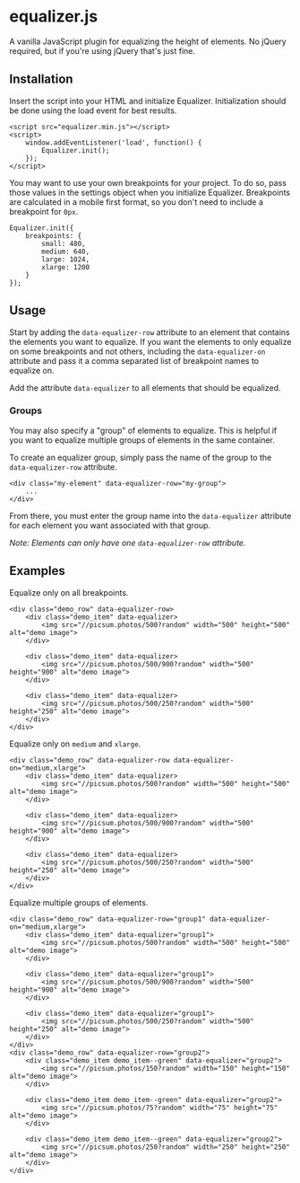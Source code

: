 # equalizer.js
A vanilla JavaScript plugin for equalizing the height of elements. No jQuery required, but if you're using jQuery that's just fine. 

## Installation
Insert the script into your HTML and initialize Equalizer. Initialization should be done using the load event for best results. 


```
<script src="equalizer.min.js"></script>
<script>
	window.addEventListener('load', function() {
	    Equalizer.init();
	});
</script>
```

You may want to use your own breakpoints for your project. To do so, pass those values in the settings object when you initialize Equalizer. Breakpoints are calculated in a mobile first format, so you don't need to include a breakpoint for `0px`.

```
Equalizer.init({
	breakpoints: {
		small: 480,
		medium: 640,
		large: 1024,
		xlarge: 1200
	}	
});

```



## Usage

Start by adding the `data-equalizer-row` attribute to an element that contains the elements you want to equalize. If you want the elements to only equalize on some breakpoints and not others, including the `data-equalizer-on` attribute and pass it a comma separated list of breakpoint names to equalize on.



Add the attribute `data-equalizer` to all elements that should be equalized.

### Groups

You may also specify a "group" of elements to equalize. This is helpful if you want to equalize multiple groups of elements in the same container.

To create an equalizer group, simply pass the name of the group to the `data-equalizer-row` attribute.

```
<div class="my-element" data-equalizer-row="my-group">
	...
</div>
```

From there, you must enter the group name into the `data-equalizer` attribute for each element you want associated with that group.

*Note: Elements can only have one `data-equalizer-row` attribute.*

## Examples

Equalize only on all breakpoints.

```
<div class="demo_row" data-equalizer-row>
	<div class="demo_item" data-equalizer>
		<img src="//picsum.photos/500?random" width="500" height="500" alt="demo image">
	</div>
	
	<div class="demo_item" data-equalizer>
		<img src="//picsum.photos/500/900?random" width="500" height="900" alt="demo image">					
	</div>
	
	<div class="demo_item" data-equalizer>
		<img src="//picsum.photos/500/250?random" width="500" height="250" alt="demo image">					
	</div>
</div>
```


Equalize only on `medium` and `xlarge`.

```
<div class="demo_row" data-equalizer-row data-equalizer-on="medium,xlarge">
	<div class="demo_item" data-equalizer>
		<img src="//picsum.photos/500?random" width="500" height="500" alt="demo image">
	</div>
	
	<div class="demo_item" data-equalizer>
		<img src="//picsum.photos/500/900?random" width="500" height="900" alt="demo image">					
	</div>
	
	<div class="demo_item" data-equalizer>
		<img src="//picsum.photos/500/250?random" width="500" height="250" alt="demo image">					
	</div>
</div>
```

Equalize multiple groups of elements.

```
<div class="demo_row" data-equalizer-row="group1" data-equalizer-on="medium,xlarge">
	<div class="demo_item" data-equalizer="group1">
		<img src="//picsum.photos/500?random" width="500" height="500" alt="demo image">
	</div>
	
	<div class="demo_item" data-equalizer="group1">
		<img src="//picsum.photos/500/900?random" width="500" height="900" alt="demo image">					
	</div>
	
	<div class="demo_item" data-equalizer="group1">
		<img src="//picsum.photos/500/250?random" width="500" height="250" alt="demo image">					
	</div>
</div>
<div class="demo_row" data-equalizer-row="group2">
	<div class="demo_item demo_item--green" data-equalizer="group2">
		<img src="//picsum.photos/150?random" width="150" height="150" alt="demo image">
	</div>
	
	<div class="demo_item demo_item--green" data-equalizer="group2">
		<img src="//picsum.photos/75?random" width="75" height="75" alt="demo image">					
	</div>
	
	<div class="demo_item demo_item--green" data-equalizer="group2">
		<img src="//picsum.photos/250?random" width="250" height="250" alt="demo image">					
	</div>
</div>	
```


